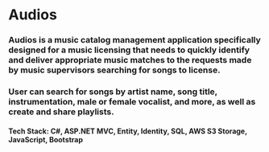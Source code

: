 # Audios
### Audios is a music catalog management application specifically designed for a music licensing that needs to quickly identify and deliver appropriate music matches to the requests made by music supervisors searching for songs to license. 
### User can search for songs by artist name, song title, instrumentation, male or female vocalist, and more, as well as create and share playlists.
#### Tech Stack: C#, ASP.NET MVC, Entity, Identity, SQL, AWS S3 Storage, JavaScript, Bootstrap
